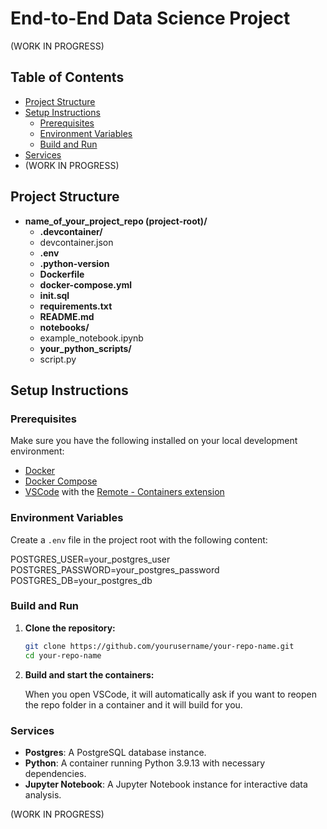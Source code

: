 # End-to-End Data Science Project

(WORK IN PROGRESS)

## Table of Contents

- [Project Structure](#project-structure)
- [Setup Instructions](#setup-instructions)
  - [Prerequisites](#prerequisites)
  - [Environment Variables](#environment-variables)
  - [Build and Run](#build-and-run)
- [Services](#services)
- (WORK IN PROGRESS)

## Project Structure

- **name_of_your_project_repo (project-root)/**
    - **.devcontainer/**
    - devcontainer.json
    - **.env**
    - **.python-version**
    - **Dockerfile**
    - **docker-compose.yml**
    - **init.sql**
    - **requirements.txt**
    - **README.md**
    - **notebooks/**
    - example_notebook.ipynb
    - **your_python_scripts/**
    - script.py

## Setup Instructions

### Prerequisites

Make sure you have the following installed on your local development environment:

- [Docker](https://www.docker.com/get-started)
- [Docker Compose](https://docs.docker.com/compose/install/)
- [VSCode](https://code.visualstudio.com/) with the [Remote - Containers extension](https://marketplace.visualstudio.com/items?itemName=ms-vscode-remote.remote-containers)

### Environment Variables

Create a `.env` file in the project root with the following content:

POSTGRES_USER=your_postgres_user
POSTGRES_PASSWORD=your_postgres_password
POSTGRES_DB=your_postgres_db


### Build and Run

1. **Clone the repository:**

   ```bash
   git clone https://github.com/yourusername/your-repo-name.git
   cd your-repo-name

2. **Build and start the containers:**

    When you open VSCode, it will automatically ask if you want to reopen the repo folder in a container and it will build for you.

### Services

- **Postgres**: A PostgreSQL database instance.
- **Python**: A container running Python 3.9.13 with necessary dependencies.
- **Jupyter Notebook**: A Jupyter Notebook instance for interactive data analysis.

(WORK IN PROGRESS)